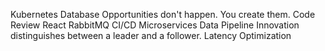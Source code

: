 Kubernetes Database Opportunities don't happen. You create them. Code Review React RabbitMQ CI/CD Microservices Data Pipeline Innovation distinguishes between a leader and a follower. Latency Optimization
